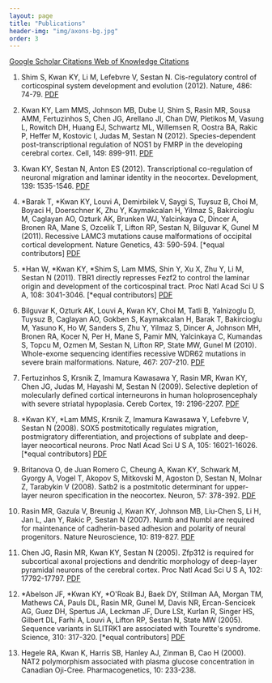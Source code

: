 ```yaml
---
layout: page
title: "Publications"
header-img: "img/axons-bg.jpg"
order: 3
---
```


<div class="row">
  <div class="col-xs-12">
    <div class="text-center">
      <div class="btn-group btn-group-pub" role="group">
        <a href="http://scholar.google.com/citations?user=F_rKq5AAAAAJ&hl=en" class="btn btn-default" role="button" target="_blank">
          Google Scholar <span class="hidden-xs">Citations</span>
        </a>
        <a href="http://www.researcherid.com/rid/F-8489-2011" class="btn btn-default" role="button" target="_blank">
          Web of Knowledge <span class="hidden-xs">Citations</span>
        </a>
      </div>
    </div>
  </div>
</div>

 1. Shim S, Kwan KY, Li M, Lefebvre V, Sestan N. Cis-regulatory control of corticospinal system development and evolution (2012). Nature, 486: 74-79\. [PDF](https://docs.google.com/a/umich.edu/viewer?a=v&pid=sites&srcid=dW1pY2guZWR1fGt3YW5sYWJ8Z3g6MmQ5MjhkZTBhODZkMzIyNw)  

 1. Kwan KY, Lam MMS, Johnson MB, Dube U, Shim S, Rasin MR, Sousa AMM, Fertuzinhos S, Chen JG, Arellano JI, Chan DW, Pletikos M, Vasung L, Rowitch DH, Huang EJ, Schwartz ML, Willemsen R, Oostra BA, Rakic P, Heffer M, Kostovic I, Judas M, Sestan N (2012). Species-dependent post-transcriptional regulation of NOS1 by FMRP in the developing cerebral cortex. Cell, 149: 899-911\. [PDF](https://docs.google.com/a/umich.edu/viewer?a=v&pid=sites&srcid=dW1pY2guZWR1fGt3YW5sYWJ8Z3g6MWYzMjdhMTNlNGM5Y2Q1OA)  

 1. Kwan KY, Sestan N, Anton ES (2012). Transcriptional co-regulation of neuronal migration and laminar identity in the neocortex. Development, 139: 1535-1546\. [PDF](https://docs.google.com/a/umich.edu/viewer?a=v&pid=sites&srcid=dW1pY2guZWR1fGt3YW5sYWJ8Z3g6MTMwNDQ0YTgzNGZkZGI4NA)  

 1. \*Barak T, \*Kwan KY, Louvi A, Demirbilek V, Saygi S, Tuysuz B, Choi M, Boyaci H, Doerschner K, Zhu Y, Kaymakcalan H, Yilmaz S, Bakircioglu M, Caglayan AO, Ozturk AK, Brunken WJ, Yalcinkaya C, Dincer A, Bronen RA, Mane S, Ozcelik T, Lifton RP, Sestan N, Bilguvar K, Gunel M (2011). Recessive LAMC3 mutations cause malformations of occipital cortical development. Nature Genetics, 43: 590-594\. [\*equal contributors] [PDF](https://docs.google.com/a/umich.edu/viewer?a=v&pid=sites&srcid=dW1pY2guZWR1fGt3YW5sYWJ8Z3g6MTNhMzFmZTM0NGU2MmNkZg)  

 1. \*Han W, \*Kwan KY, \*Shim S, Lam MMS, Shin Y, Xu X, Zhu Y, Li M, Sestan N (2011). TBR1 directly represses Fezf2 to control the laminar origin and development of the corticospinal tract. Proc Natl Acad Sci U S A, 108: 3041-3046\. [\*equal contributors] [PDF](https://docs.google.com/a/umich.edu/viewer?a=v&pid=sites&srcid=dW1pY2guZWR1fGt3YW5sYWJ8Z3g6NGFhNDYzZGI5ZWM4ZDI4Yw)  

 1. Bilguvar K, Ozturk AK, Louvi A, Kwan KY, Choi M, Tatli B, Yalnizoglu D, Tuysuz B, Caglayan AO, Gokben S, Kaymakcalan H, Barak T, Bakircioglu M, Yasuno K, Ho W, Sanders S, Zhu Y, Yilmaz S, Dincer A, Johnson MH, Bronen RA, Kocer N, Per H, Mane S, Pamir MN, Yalcinkaya C, Kumandas S, Topcu M, Ozmen M, Sestan N, Lifton RP, State MW, Gunel M (2010). Whole-exome sequencing identifies recessive WDR62 mutations in severe brain malformations. Nature, 467: 207-210\. [PDF](https://docs.google.com/a/umich.edu/viewer?a=v&pid=sites&srcid=dW1pY2guZWR1fGt3YW5sYWJ8Z3g6Y2M4MjA2ODk3NDgwNDU5)  

 1. Fertuzinhos S, Krsnik Z, Imamura Kawasawa Y, Rasin MR, Kwan KY, Chen JG, Judas M, Hayashi M, Sestan N (2009). Selective depletion of molecularly defined cortical interneurons in human holoprosencephaly with severe striatal hypoplasia. Cereb Cortex, 19: 2196-2207\. [PDF](https://docs.google.com/a/umich.edu/viewer?a=v&pid=sites&srcid=dW1pY2guZWR1fGt3YW5sYWJ8Z3g6MzljY2IzMjgzMmFkOTY4OQ)  

 1. \*Kwan KY, \*Lam MMS, Krsnik Z, Imamura Kawasawa Y, Lefebvre V, Sestan N (2008). SOX5 postmitotically regulates migration, postmigratory differentiation, and projections of subplate and deep-layer neocortical neurons. Proc Natl Acad Sci U S A, 105: 16021-16026\. [\*equal contributors] [PDF](https://docs.google.com/a/umich.edu/viewer?a=v&pid=sites&srcid=dW1pY2guZWR1fGt3YW5sYWJ8Z3g6NTkzNDM5NzVjZDA5NzA3Mg)  

 1. Britanova O, de Juan Romero C, Cheung A, Kwan KY, Schwark M, Gyorgy A, Vogel T, Akopov S, Mitkovski M, Agoston D, Sestan N, Molnar Z, Tarabykin V (2008). Satb2 is a postmitotic determinant for upper-layer neuron specification in the neocortex. Neuron, 57: 378-392\. [PDF](https://docs.google.com/a/umich.edu/viewer?a=v&pid=sites&srcid=dW1pY2guZWR1fGt3YW5sYWJ8Z3g6N2FmOTZlNjBmNjI5YTQ1NQ)  

 1. Rasin MR, Gazula V, Breunig J, Kwan KY, Johnson MB, Liu-Chen S, Li H, Jan L, Jan Y, Rakic P, Sestan N (2007). Numb and Numbl are required for maintenance of cadherin-based adhesion and polarity of neural progenitors. Nature Neuroscience, 10: 819-827\. [PDF](https://docs.google.com/a/umich.edu/viewer?a=v&pid=sites&srcid=dW1pY2guZWR1fGt3YW5sYWJ8Z3g6Y2EwNzQ2NzQ3NjY1YTM5)  

 1. Chen JG, Rasin MR, Kwan KY, Sestan N (2005). Zfp312 is required for subcortical axonal projections and dendritic morphology of deep-layer pyramidal neurons of the cerebral cortex. Proc Natl Acad Sci U S A, 102: 17792-17797\. [PDF](https://docs.google.com/a/umich.edu/viewer?a=v&pid=sites&srcid=dW1pY2guZWR1fGt3YW5sYWJ8Z3g6NmZjN2MzOTgwN2Q0MmQ0ZQ)  

 1. \*Abelson JF, \*Kwan KY, \*O'Roak BJ, Baek DY, Stillman AA, Morgan TM, Mathews CA, Pauls DL, Rasin MR, Gunel M, Davis NR, Ercan-Sencicek AG, Guez DH, Spertus JA, Leckman JF, Dure LSt, Kurlan R, Singer HS, Gilbert DL, Farhi A, Louvi A, Lifton RP, Sestan N, State MW (2005). Sequence variants in SLITRK1 are associated with Tourette's syndrome. Science, 310: 317-320\. [\*equal contributors] [PDF](https://docs.google.com/a/umich.edu/viewer?a=v&pid=sites&srcid=dW1pY2guZWR1fGt3YW5sYWJ8Z3g6MzgwNDYxMjY5MjVjNDkzOQ)  

 1. Hegele RA, Kwan K, Harris SB, Hanley AJ, Zinman B, Cao H (2000). NAT2 polymorphism associated with plasma glucose concentration in Canadian Oji-Cree. Pharmacogenetics, 10: 233-238.
